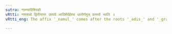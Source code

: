 ```yaml
---
sutra: नाम्न्यादिशिग्रहोः
vRtti: नामशब्दे द्वितीयान्त उपपदे आदिशेर्ग्रहेश्च धातोर्णमुल् प्रत्ययो भवति ॥
vRtti_eng: The affix '_namul_' comes after the roots '_adis_' and '_grah_', when the word '_naman_' (name) in the Accusative, is in composition.

---
```

